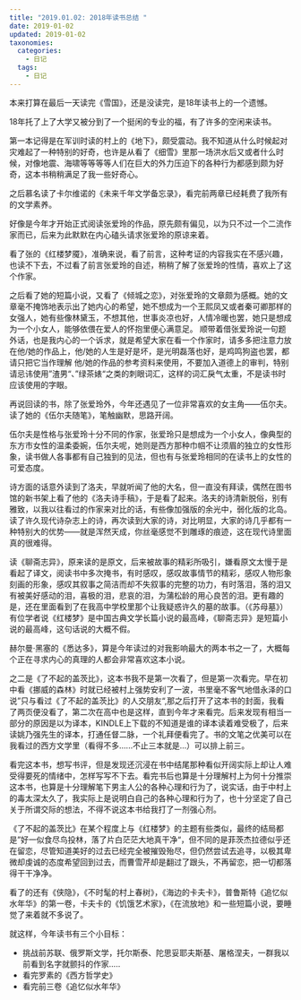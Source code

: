 ```yaml
---
title: "2019.01.02: 2018年读书总结 "
date: 2019-01-02
updated: 2019-01-02
taxonomies:
  categories:
    - 日记
  tags:
    - 日记
---
```


本来打算在最后一天读完《雪国》，还是没读完，是18年读书上的一个遗憾。

18年托了上了大学又被分到了一个挺闲的专业的福，有了许多的空闲来读书。

第一本记得是在军训时读的村上的《地下》，颇受震动。我不知道从什么时候起对灾难起了一种特别的好奇，也许是从看了《细雪》里那一场洪水后又或者什么时候，对像地震、海啸等等等等人们在巨大的外力压迫下的各种行为都感到颇为好奇，这本书稍稍满足了我一些好奇心。

之后慕名读了卡尔维诺的《未来千年文学备忘录》，看完前两章已经耗费了我所有的文学素养。

好像是今年才开始正式阅读张爱玲的作品，原先颇有偏见，以为只不过一个二流作家而已，后来为此默默在内心磕头请求张爱玲的原谅来着。

看了张的《红楼梦魇》，准确来说，看了前言，这种考证的内容我实在不感兴趣，也读不下去，不过看了前言张爱玲的自述，稍稍了解了张爱玲的性情，喜欢上了这个作家。

之后看了她的短篇小说，又看了《倾城之恋》，对张爱玲的文章颇为感概。她的文章毫不掩饰地表示出了她内心的希望，她不想成为一个王熙凤又或者秦可卿那样的女强人，她有些像林黛玉，不想其他，世事炎凉也好，人情冷暖也罢，她只是想成为一个小女人，能够依偎在爱人的怀抱里便心满意足。
顺带着借张爱玲说一句题外话，也是我内心的一个诉求，就是希望大家在看一个作家时，请多多把注意力放在他/她的作品上，他/她的人生是好是坏，是光明磊落也好，是鸡鸣狗盗也罢，都请只把它当作理解    他/她的作品的参考资料来使用，不要加入道德上的审判，特别请忌讳使用”渣男“、”绿茶婊“之类的刺眼词汇，这样的词汇戾气太重，不是读书时应该使用的字眼。

再说回读的书，除了张爱玲外，今年还遇见了一位非常喜欢的女主角——伍尔夫。读了她的《伍尔夫随笔》，笔触幽默，思路开阔。

伍尔夫是性格与张爱玲十分不同的作家，张爱玲只是想成为一个小女人，像典型的东方市女性的温柔委婉，伍尔夫呢，她则是西方那种巾帼不让须眉的独立的女性形象，读书做人各事都有自己独到的见法，但也有与张爱玲相同的在读书上的女性的可爱态度。

诗方面的话意外读到了洛夫，早就听闻了他的大名，但一直没有拜读，偶然在图书馆的新书架上看了他的《洛夫诗手稿》，于是看了起来。洛夫的诗清新脱俗，别有雅致，以我以往看过的作家来对比的话，有些像加强版的余光中，弱化版的北岛。读了许久现代诗杂志上的诗，再次读到大家的诗，对比明显，大家的诗几乎都有一种特别大的优势——就是浑然天成，你丝毫感觉不到雕琢的痕迹，这在现代诗里面真的很难得。

读《聊斋志异》，原来读的是原文，后来被故事的精彩所吸引，嫌看原文太慢于是看起了译文，阅读书中多次掩书，有时感叹，感叹故事情节的精彩，感叹人物形象刻画的形象，感叹其叙事之简洁而却不失叙事的完整的功力，有时落泪，落的泪又有被美好感动的泪，喜极的泪，悲哀的泪，为蒲松龄的用心良苦的泪。更有趣的是，还在里面看到了在我高中学校里那个让我疑惑许久的墓的故事。（《苏母墓》）有位学者说《红楼梦》是中国古典文学长篇小说的最高峰，《聊斋志异》是短篇小说的最高峰，这句话说的大概不假。

赫尔曼·黑塞的《悉达多》，算是今年读过的对我影响最大的两本书之一了，大概每个正在寻求内心的真理的人都会非常喜欢这本小说。

之二是《了不起的盖茨比》，这本书我不是第一次看了，但是第一次看完。早在初中看《挪威的森林》时就已经被村上强势安利了一波，书里毫不客气地借永泽的口说”只与看过《了不起的盖茨比》的人交朋友“,那之后打开了这本书的封面，我看了两页便没看了，第二次在高中也是这样，直到今年才来看完。后来发现有相当一部分的原因是以为译本，KINDLE上下载的不知道是谁的译本读着难受极了，后来读姚乃强先生的译本，打通任督二脉，一个礼拜便看完了。书的文笔之优美可以在我看过的西方文学里（看得不多......不止三本就是...）可以排上前三。

看完这本书，想写书评，但是发现还沉浸在书中结尾那种看似开阔实际上却让人难受得要死的情绪中，怎样写写不下去。看完书后也算是十分理解村上为何十分推崇这本书，也算是十分理解笔下男主人公的各种心理和行为了，说实话，由于中村上的毒太深太久了，我实际上是说明白自己的各种心理和行为了，也十分坚定了自己关于所谓交际的想法，不得不说这本书给我打了一剂强心剂。

《了不起的盖茨比》在某个程度上与《红楼梦》的主题有些类似，最终的结局都是”好一似食尽鸟投林，落了片白茫茫大地真干净“，但不同的是菲茨杰拉德似乎还在留恋，尽管知道美好的过去已经完全被摧毁殆尽，但仍然尝试去追寻，以极其卑微却虔诚的态度希望回到过去，而曹雪芹却是翻过了跟头，不再留恋，把一切都落得干干净净。

看了的还有《侠隐》，《不时髦的村上春树》，《海边的卡夫卡》，普鲁斯特《追忆似水年华》的第一卷，卡夫卡的《饥饿艺术家》，《在流放地》和一些短篇小说，要睡觉了来着就不多说了。

就这样，今年读书有三个小目标：
- 挑战前苏联、俄罗斯文学，托尔斯泰、陀思妥耶夫斯基、屠格涅夫，一群我以前看到名字就颤抖的作家.....
- 看完罗素的《西方哲学史》
- 看完前三卷《追忆似水年华》
